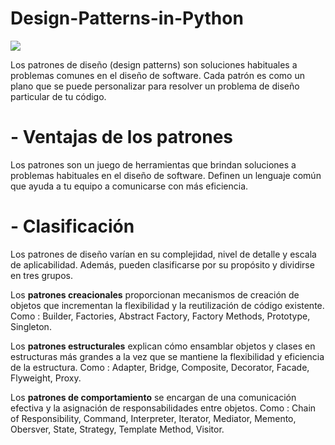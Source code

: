 # Design-Patterns-in-Python

![](https://blog.facialix.com/wp-content/uploads/2021/07/4168156_3a45.jpg)

Los patrones de diseño (design patterns) son soluciones habituales a problemas comunes en el diseño de software.
Cada patrón es como un plano que se puede personalizar para resolver un problema de diseño particular de tu código.

# - Ventajas de los patrones

Los patrones son un juego de herramientas que brindan soluciones a problemas habituales en el diseño de software.
Definen un lenguaje común que ayuda a tu equipo a comunicarse con más eficiencia.

# - Clasificación

Los patrones de diseño varían en su complejidad, nivel de detalle y escala de aplicabilidad.
Además, pueden clasificarse por su propósito y dividirse en tres grupos.

Los **patrones creacionales** proporcionan mecanismos de creación de objetos que incrementan la flexibilidad y la reutilización de código existente. 
Como : Builder, Factories, Abstract Factory, Factory Methods, Prototype, Singleton.

Los **patrones estructurales** explican cómo ensamblar objetos y clases en estructuras más grandes a la vez que se mantiene la flexibilidad y eficiencia de la estructura.
Como : Adapter, Bridge, Composite, Decorator, Facade, Flyweight, Proxy.

Los **patrones de comportamiento** se encargan de una comunicación efectiva y la asignación de responsabilidades entre objetos.
Como : Chain of Responsibility, Command, Interpreter, Iterator, Mediator, Memento, Obersver, State, Strategy, Template Method, Visitor.